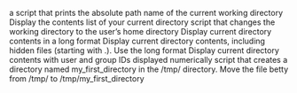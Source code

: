 a script that prints the absolute path name of the current working directory
Display the contents list of your current directory
script that changes the working directory to the user’s home directory
Display current directory contents in a long format
Display current directory contents, including hidden files (starting with .). Use the long format
Display current directory contents with user and group IDs displayed numerically
script that creates a directory named my_first_directory in the /tmp/ directory.
Move the file betty from /tmp/ to /tmp/my_first_directory
